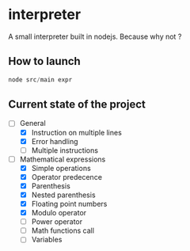 interpreter
===========

A small interpreter built in nodejs.
Because why not ?

## How to launch

```js
node src/main expr
```

## Current state of the project

 - [ ] General
   - [x] Instruction on multiple lines
   - [x] Error handling
   - [ ] Multiple instructions
 - [ ] Mathematical expressions
   - [x] Simple operations
   - [x] Operator predecence
   - [x] Parenthesis
   - [x] Nested parenthesis
   - [x] Floating point numbers
   - [x] Modulo operator
   - [ ] Power operator
   - [ ] Math functions call
   - [ ] Variables
